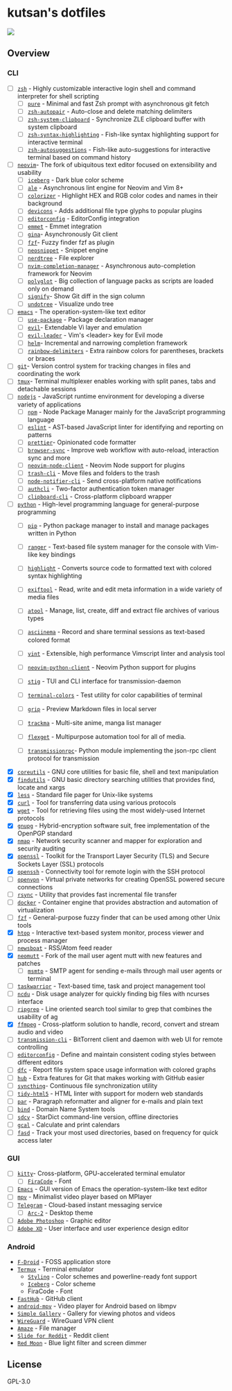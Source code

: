 # kutsan's dotfiles

![](https://i.imgur.com/cjUnlYR.png)

## Overview

### CLI

- [ ] [`zsh`](https://github.com/zsh-users/zsh) - Highly customizable interactive login shell and command interpreter for shell scripting
    - [ ] [`pure`](https://github.com/sindresorhus/pure) - Minimal and fast Zsh prompt with asynchronous git fetch
    - [ ] [`zsh-autopair`](https://github.com/hlissner/zsh-autopair) - Auto-close and delete matching delimiters
    - [ ] [`zsh-system-clipboard`](https://github.com/kutsan/zsh-system-clipboard) - Synchronize ZLE clipboard buffer with system clipboard
    - [ ] [`zsh-syntax-highlighting`](https://github.com/zsh-users/zsh-syntax-highlighting) - Fish-like syntax highlighting support for interactive terminal
    - [ ] [`zsh-autosuggestions`](https://github.com/zsh-users/zsh-autosuggestions) - Fish-like auto-suggestions for interactive terminal based on command history
- [ ] [`neovim`](https://github.com/neovim/neovim)- The fork of ubiquitous text editor focused on
 extensibility and usability
    - [ ] [`iceberg`](https://github.com/cocopon/iceberg.vim)   - Dark blue color scheme
    - [ ] [`ale`](https://github.com/w0rp/ale)   - Asynchronous lint engine for Neovim and Vim 8+
    - [ ] [`colorizer`](https://github.com/chrisbra/Colorizer)  - Highlight HEX and RGB color codes and names in their background
    - [ ] [`devicons`](https://github.com/ryanoasis/vim-devicons)    - Adds additional file type glyphs to popular plugins
    - [ ] [`editorconfig`](https://github.com/editorconfig/editorconfig-vim)   - EditorConfig integration
    - [ ] [`emmet`](https://github.com/mattn/emmet-vim)    - Emmet integration
    - [ ] [`gina`](https://github.com/lambdalisue/gina.vim)- Asynchronously Git client
    - [ ] [`fzf`](https://github.com/junegunn/fzf.vim)- Fuzzy finder fzf as plugin
    - [ ] [`neosnippet`](https://github.com/Shougo/neosnippet)  - Snippet engine
    - [ ] [`nerdtree`](https://github.com/scrooloose/nerdtree)  - File explorer
    - [ ] [`nvim-completion-manager`](https://github.com/roxma/nvim-completion-manager)  - Asynchronous auto-completion framework for Neovim
    - [ ] [`polyglot`](https://github.com/sheerun/vim-polyglot) - Big collection of language packs as scripts are loaded
 only on demand
    - [ ] [`signify`](https://github.com/mhinz/vim-signify)- Show Git diff in the sign column
    - [ ] [`undotree`](https://github.com/mbbill/undotree) - Visualize undo tree
- [ ] [`emacs`](https://www.gnu.org/software/emacs)   - The operation-system-like text editor
    - [ ] [`use-package`](https://github.com/jwiegley/use-package)   - Package declaration manager
    - [ ] [`evil`](https://github.com/emacs-evil/evil)- Extendable Vi layer and emulation
    - [ ] [`evil-leader`](https://github.com/cofi/evil-leader)  - Vim's \<leader\> key for Evil mode
    - [ ] [`helm`](https://github.com/emacs-helm/helm)- Incremental and narrowing completion framework
    - [ ] [`rainbow-delimiters`](https://github.com/Fanael/rainbow-delimiters) - Extra rainbow colors for parentheses, brackets or braces
- [ ] [`git`](https://git-scm.com)- Version control system for tracking changes in files and
 coordinating the work
- [ ] [`tmux`](https://github.com/tmux/tmux)- Terminal multiplexer enables working with split panes, tabs and
 detachable sessions
- [ ] [`nodejs`](https://nodejs.org)   - JavaScript runtime environment for developing a diverse variety
 of applications
    - [ ] [`npm`](https://www.npmjs.com)    - Node Package Manager mainly for the JavaScript
 programming language
   - [ ] [`eslint`](https://github.com/eslint/eslint) - AST-based JavaScript linter for identifying and
 reporting on patterns
   - [ ] [`prettier`](https://github.com/prettier/prettier)- Opinionated code formatter
   - [ ] [`browser-sync`](https://github.com/BrowserSync/browser-sync)    - Improve web workflow with auto-reload, interaction sync and more
   - [ ] [`neovim-node-client`](https://github.com/neovim/node-client)    - Neovim Node support for plugins
   - [ ] [`trash-cli`](https://github.com/sindresorhus/trash-cli)    - Move files and folders to the trash
   - [ ] [`node-notifier-cli`](https://github.com/mikaelbr/node-notifier-cli)  - Send cross-platform native notifications
   - [ ] [`authcli`](https://github.com/sam3d/auth)   - Two-factor authentication token manager
   - [ ] [`clipboard-cli`](https://github.com/sindresorhus/clipboard-cli) - Cross-platform clipboard wrapper
- [ ] [`python`](https://www.python.org)    - High-level programming language for general-purpose programming
    - [ ] [`pip`](https://pypi.org)    - Python package manager to install and manage packages
 written in Python
   - [ ] [`ranger`](https://github.com/ranger/ranger) - Text-based file system manager for the console with Vim-like
 key bindings
  - [ ] [`highlight`](https://github.com/andre-simon/highlight) - Converts source code to formatted text with colored
 syntax highlighting
  - [ ] [`exiftool`](http://www.sno.phy.queensu.ca/~phil/exiftool)   - Read, write and edit meta information in a wide variety
 of media files
  - [ ] [`atool`](http://www.nongnu.org/atool)   - Manage, list, create, diff and extract file archives of
 various types
   - [ ] [`asciinema`](https://github.com/asciinema/asciinema)  - Record and share terminal sessions as text-based colored format
   - [ ] [`vint`](https://github.com/Kuniwak/vint) - Extensible, high performance Vimscript linter and analysis tool
   - [ ] [`neovim-python-client`](https://github.com/neovim/python-client) - Neovim Python support for plugins
   - [ ] [`stig`](https://github.com/rndusr/stig) - TUI and CLI interface for transmission-daemon
   - [ ] [`terminal-colors`](https://github.com/eikenb/terminal-colors) - Test utility for color capabilities of terminal
   - [ ] [`grip`](https://github.com/joeyespo/grip) - Preview Markdown files in local server
   - [ ] [`trackma`](https://github.com/z411/trackma) - Multi-site anime, manga list manager
   - [ ] [`flexget`](https://github.com/Flexget/Flexget) - Multipurpose automation tool for all of media.
  - [ ] [`transmissionrpc`](https://pypi.org/project/transmissionrpc)- Python module implementing the json-rpc client
 protocol for transmission


- [x] [`coreutils`](https://www.gnu.org/software/coreutils/coreutils.html) - GNU core utilities for basic file, shell and text manipulation
- [x] [`findutils`](https://www.gnu.org/software/findutils) - GNU basic directory searching utilities that provides find, locate and xargs
- [x] [`less`](http://www.greenwoodsoftware.com/less)  - Standard file pager for Unix-like systems
- [x] [`curl`](https://github.com/curl/curl) - Tool for transferring data using various protocols
- [x] [`wget`](https://www.gnu.org/software/wget) - Tool for retrieving files using the most widely-used Internet protocols
- [x] [`gnupg`](https://www.gnupg.org) - Hybrid-encryption software suit, free implementation of the OpenPGP standard
- [x] [`nmap`](https://github.com/nmap/nmap) - Network security scanner and mapper for exploration and security auditing
- [x] [`openssl`](https://github.com/openssl/openssl) - Toolkit for the Transport Layer Security (TLS) and Secure Sockets Layer (SSL) protocols
- [x] [`openssh`](https://www.openssh.com) - Connectivity tool for remote login with the SSH protocol
- [ ] [`openvpn`](https://github.com/OpenVPN/openvpn3) - Virtual private networks for creating OpenSSL powered secure connections
- [ ] [`rsync`](https://rsync.samba.org) - Utility that provides fast incremental file transfer
- [ ] [`docker`](https://github.com/docker/docker) - Container engine that provides abstraction and automation of virtualization
- [ ] [`fzf`](https://github.com/junegunn/fzf) - General-purpose fuzzy finder that can be used among other Unix tools
- [x] [`htop`](https://github.com/hishamhm/htop) - Interactive text-based system monitor, process viewer and process manager
- [ ] [`newsboat`](https://github.com/newsboat/newsboat) - RSS/Atom feed reader
- [x] [`neomutt`](https://github.com/neomutt/neomutt) - Fork of the mail user agent mutt with new features and patches
  - [ ] [`msmtp`](http://msmtp.sourceforge.net) - SMTP agent for sending e-mails through mail user agents or terminal
- [ ] [`taskwarrior`](https://github.com/taskwarrior/task) - Text-based time, task and project management tool
- [ ] [`ncdu`](https://dev.yorhel.nl/ncdu) - Disk usage analyzer for quickly finding big files with ncurses interface
- [ ] [`ripgrep`](https://github.com/BurntSushi/ripgrep) - Line oriented search tool similar to grep that combines the usability of ag
- [x] [`ffmpeg`](https://github.com/FFmpeg/FFmpeg) - Cross-platform solution to handle, record, convert and stream audio and video
- [ ] [`transmission-cli`](https://github.com/transmission/transmission) - BitTorrent client and daemon with web UI for remote controlling
- [ ] [`editorconfig`](https://github.com/editorconfig/editorconfig-core-c) - Define and maintain consistent coding styles between different editors
- [ ] [`dfc`](https://github.com/Rolinh/dfc) - Report file system space usage information with colored graphs
- [ ] [`hub`](https://github.com/github/hub) - Extra features for Git that makes working with GitHub easier
- [ ] [`syncthing`](https://github.com/syncthing/syncthing)- Continuous file synchronization utility
- [ ] [`tidy-html5`](https://github.com/htacg/tidy-html5) - HTML linter with support for modern web standards
- [ ] [`par`](https://github.com/sergi/par) - Paragraph reformatter and aligner for e-mails and plain text
- [ ] [`bind`](https://source.isc.org/cgi-bin/gitweb.cgi) - Domain Name System tools
- [ ] [`sdcv`](https://github.com/Dushistov/sdcv) - StarDict command-line version, offline directories
- [ ] [`gcal`](https://www.gnu.org/software/gcal) - Calculate and print calendars
- [ ] [`fasd`](https://github.com/clvv/fasd) - Track your most used directories, based on frequency for quick access later

### GUI

- [ ] [`kitty`](https://github.com/kovidgoyal/kitty)- Cross-platform, GPU-accelerated terminal emulator
  - [ ] [`FiraCode`](https://github.com/ryanoasis/nerd-fonts) - Font
- [ ] [`Emacs`](https://www.gnu.org/software/emacs) - GUI version of Emacs the operation-system-like text editor
- [ ] [`mpv`](https://github.com/mpv-player/mpv) - Minimalist video player based on MPlayer
- [ ] [`Telegram`](https://telegram.org) - Cloud-based instant messaging service
  - [ ] [`Arc-2`](https://github.com/kutsan/dotfiles/tree/master/.config/telegram) - Desktop theme
- [ ] [`Adobe Photoshop`](https://www.adobe.com/products/photoshop.html) - Graphic editor
- [ ] [`Adobe XD`](https://www.adobe.com/products/xd.html) - User interface and user experience design editor

### Android

- [`F-Droid`](https://github.com/f-droid/fdroidclient) - FOSS application store
- [`Termux`](https://github.com/termux/termux-app) - Terminal emulator
    - [`Styling`](https://github.com/termux/termux-styling) - Color schemes and powerline-ready font support
   - [`Iceberg`](https://github.com/kutsan/dotfiles/blob/master/.termux/colors.properties) - Color scheme
   - FiraCode - Font
- [`FastHub`](https://github.com/k0shk0sh/FastHub) - GitHub client
- [`android-mpv`](https://github.com/mpv-android/mpv-android) - Video player for Android based on libmpv
- [`Simple Gallery`](https://github.com/SimpleMobileTools/Simple-Gallery) - Gallery for viewing photos and videos
- [`WireGuard`](https://github.com/WireGuard/wireguard-android) - WireGuard VPN client
- [`Amaze`](https://github.com/TeamAmaze/AmazeFileManager) - File manager
- [`Slide for Reddit`](https://github.com/ccrama/Slide) - Reddit client
- [`Red Moon`](https://github.com/LibreShift/red-moon) - Blue light filter and screen dimmer

## License

GPL-3.0
